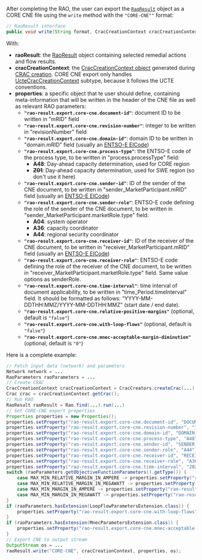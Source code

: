 After completing the RAO, the user can export the [`RaoResult`](/output-data/rao-result.md) object as a CORE CNE file using the `write` method with the `"CORE-CNE""` format:

~~~java
// RaoResult interface
public void write(String format, CracCreationContext cracCreationContext, Properties properties, OutputStream outputStream)
~~~

With:
- **raoResult**: the [RaoResult](/output-data/rao-result.md) object containing selected remedial actions and flow results.
- **cracCreationContext**: the [CracCreationContext object](/input-data/crac/creation-context.md) generated during 
  [CRAC creation](/input-data/crac/import.md). CORE CNE export only handles [UcteCracCreationContext](/input-data/crac/creation-context.md#ucte-implementation) 
  subtype, because it follows the UCTE conventions.
- **properties**: a specific object that te user should define, containing meta-information that will be written 
  in the header of the CNE file as well as relevant RAO parameters:
  - **`"rao-result.export.core-cne.document-id"`**: document ID to be written in "mRID" field
  - **`"rao-result.export.core-cne.revision-number"`**: integer to be written in "revisionNumber" field
  - **`"rao-result.export.core-cne.domain-id"`**: domain ID to be written in "domain.mRID" field (usually an [ENTSO-E EICode](https://www.entsoe.eu/data/energy-identification-codes-eic/))
  - **`"rao-result.export.core-cne.process-type"`**: the ENTSO-E code of the process type, to be written in "process.processType" field:
    - **A48**: Day-ahead capacity determination, used for CORE region
    - ~~**Z01**~~: Day-ahead capacity determination, used for SWE region (so don't use it here)
  - **`"rao-result.export.core-cne.sender-id"`**: ID of the sender of the CNE document, to be written in "sender_MarketParticipant.mRID" field 
    (usually an [ENTSO-E EICode](https://www.entsoe.eu/data/energy-identification-codes-eic/))
  - **`"rao-result.export.core-cne.sender-role"`**: ENTSO-E code defining the role of the sender of the CNE document, to be written in 
    "sender_MarketParticipant.marketRole.type" field:
    - **A04**: system operator
    - **A36**: capacity coordinator
    - **A44**: regional security coordinator
  - **`"rao-result.export.core-cne.receiver-id"`**: ID of the receiver of the CNE document, to be written in "receiver_MarketParticipant.mRID" field 
    (usually an [ENTSO-E EICode](https://www.entsoe.eu/data/energy-identification-codes-eic/))
  - **`"rao-result.export.core-cne.receiver-role"`**: ENTSO-E code defining the role of the receiver of the CNE document, to be written in
    "receiver_MarketParticipant.marketRole.type" field. Same value options as senderRole.
  - **`"rao-result.export.core-cne.time-interval"`**: time interval of document applicability, to be written in "time_Period.timeInterval" field. It should 
    be formatted as follows: "YYYY-MM-DDTHH:MMZ/YYYY-MM-DDTHH:MMZ" (start date / end date).
  - **`"rao-result.export.core-cne.relative-positive-margins"`** (optional, default is `"false"`)
  - **`"rao-result.export.core-cne.with-loop-flows"`** (optional, default is `"false"`)
  - **`"rao-result.export.core-cne.mnec-acceptable-margin-diminution"`** (optional, default is `"0"`)

Here is a complete example:

~~~java
// Fetch input data (network) and parameters
Network network = ...
RaoParameters raoParameters = ...
// Create CRAC
CracCreationContext cracCreationContext = CracCreators.createCrac(...);
Crac crac = cracCreationContext.getCrac();
// Run RAO
RaoResult raoResult = Rao.find(...).run(...)
// Set CORE-CNE export properties
Properties properties = new Properties();
properties.setProperty("rao-result.export.core-cne.document-id", "DOCUMENT_ID");
properties.setProperty("rao-result.export.core-cne.revision-number", "1");
properties.setProperty("rao-result.export.core-cne.domain-id", "DOMAIN_ID");
properties.setProperty("rao-result.export.core-cne.process-type", "A48"); // DAY_AHEAD_CC
properties.setProperty("rao-result.export.core-cne.sender-id", "SENDER_ID");
properties.setProperty("rao-result.export.core-cne.sender-role", "A44"); // REGIONAL_SECURITY_COORDINATOR
properties.setProperty("rao-result.export.core-cne.receiver-id", "RECEIVER_ID");
properties.setProperty("rao-result.export.core-cne.receiver-role", "A36"); // CAPACITY_COORDINATOR
properties.setProperty("rao-result.export.core-cne.time-interval", "2021-10-30T22:00Z/2021-10-31T23:00Z");
switch (raoParameters.getObjectiveFunctionParameters().getType()) {
    case MAX_MIN_RELATIVE_MARGIN_IN_AMPERE -> properties.setProperty("rao-result.export.core-cne.relative-positive-margins", "true");
    case MAX_MIN_RELATIVE_MARGIN_IN_MEGAWATT -> properties.setProperty("rao-result.export.core-cne.relative-positive-margins", "true");
    case MAX_MIN_MARGIN_IN_AMPERE -> properties.setProperty("rao-result.export.core-cne.relative-positive-margins", "false");
    case MAX_MIN_MARGIN_IN_MEGAWATT -> properties.setProperty("rao-result.export.core-cne.relative-positive-margins", "false");
}
if (raoParameters.hasExtension(LoopFlowParametersExtension.class)) {
    properties.setProperty("rao-result.export.core-cne.with-loop-flows", "true");
}
if (raoParameters.hasExtension(MnecParametersExtension.class)) {
    properties.setProperty("rao-result.export.core-cne.mnec-acceptable-margin-diminution", String.valueOf(raoParameters.getExtension(MnecParametersExtension.class).getAcceptableMarginDecrease()));
}
// Export CNE to output stream
OutputStream os = ...
raoResult.write("CORE-CNE", cracCreationContext, properties, os);
~~~
